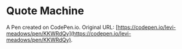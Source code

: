 # Quote Machine

A Pen created on CodePen.io. Original URL: [https://codepen.io/levi-meadows/pen/KKWRdQy](https://codepen.io/levi-meadows/pen/KKWRdQy).


